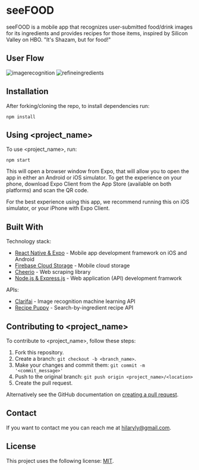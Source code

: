 # seeFOOD

seeFOOD is a mobile app that recognizes user-submitted food/drink images for its ingredients and provides recipes for those items, inspired by Silicon Valley on HBO. "It's Shazam, but for food!"

## User Flow

![imagerecognition](https://github.com/Hilary-Ly/seeFOOD/tree/master/MyReactNative/assets/images/screenvideo1.gif) ![refineingredients](https://github.com/Hilary-Ly/seeFOOD/tree/master/MyReactNative/assets/images/screenvideo2.gif) 

## Installation

After forking/cloning the repo, to install dependencies run:

```
npm install
```

## Using <project_name>

To use <project_name>, run:

```
npm start
```

This will open a browser window from Expo, that will allow you to open the app in either an Android or iOS simulator. To get the experience on your phone, download Expo Client from the App Store (available on both platforms) and scan the QR code.

For the best experience using this app, we recommend running this on iOS simulator, or your iPhone with Expo Client.

## Built With

Technology stack:
* [React Native & Expo](https://expo.io/tools) - Mobile app development framework on iOS and Android
* [Firebase Cloud Storage](https://firebase.google.com/) - Mobile cloud storage
* [Cheerio](https://cheerio.js.org/) - Web scraping library
* [Node.js & Express.js](https://expressjs.com/) - Web application (API) development framwork

APIs:
* [Clarifai](https://www.clarifai.com/predict#api) - Image recognition machine learning API
* [Recipe Puppy](http://www.recipepuppy.com/about/api/) - Search-by-ingredient recipe API


## Contributing to <project_name>
<!--- If your README is long or you have some specific process or steps you want contributors to follow, consider creating a separate CONTRIBUTING.md file--->
To contribute to <project_name>, follow these steps:

1. Fork this repository.
2. Create a branch: `git checkout -b <branch_name>`.
3. Make your changes and commit them: `git commit -m '<commit_message>'`
4. Push to the original branch: `git push origin <project_name>/<location>`
5. Create the pull request.

Alternatively see the GitHub documentation on [creating a pull request](https://help.github.com/en/github/collaborating-with-issues-and-pull-requests/creating-a-pull-request).


## Contact

If you want to contact me you can reach me at hilaryly@gmail.com.

## License
<!--- If you're not sure which open license to use see https://choosealicense.com/--->

This project uses the following license: [MIT](./LICENSE.txt).

